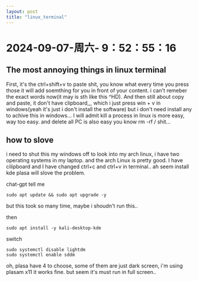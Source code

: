 ```yaml
--- 
layout: post 
title: "linux_terminal" 
--- 
```

# 2024-09-07-周六- 9：52：55：16 

## The most annoying things in linux terminal

First, it's the ctrl+shift+v to paste shit, you know what every time you press those it will add soemthing for you in front of your content. i can't remeber the exact words now(it may is sth like this ^HD). And then still about copy and paste, it don't have clipboard,,, which i just press win + v in windows(yeah it's just i don't install the software) but i don't need install any to achive this in windows... I will admit kill a process in linux is more easy, way too easy. and delete all PC is also easy you know rm -rf / shit...

## how to slove 

i need to shut this my windows off to look into my arch linux, i have two operating systems in my laptop. and the arch Linux is pretty good. I have cilipboard and I have changed ctrl+c and ctrl+v in terminal.. ah seem install kde plasa will slove the problem.

chat-gpt tell me 

```
sudo apt update && sudo apt upgrade -y
```

but this took so many time, maybe i shoudn't run this..

then 

```
sudo apt install -y kali-desktop-kde
```

switch 
```
sudo systemctl disable lightdm
sudo systemctl enable sddm
```

oh, plasa have 4 to choose, some of them are just dark screen, i'm using plasam x11 it works fine. but seem it's must run in full screen..